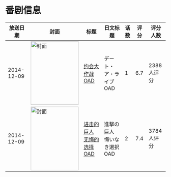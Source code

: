 # 番剧信息

|放送日期|封面|标题|日文标题|话数|评分|评分人数|
|---|---|---|---|---|---|---|
|2014-12-09|<img src="//lain.bgm.tv/pic/cover/c/ca/82/98693_r0XB5.jpg" alt="封面" style="width:150px;height:200px;object-fit:cover;">|[约会大作战 OAD](https://bangumi.tv/subject/98693)|デート・ア・ライブ OAD|1|6.7|2388人评分|
|2014-12-09|<img src="//lain.bgm.tv/pic/cover/c/8e/9b/110049_bV5g9.jpg" alt="封面" style="width:150px;height:200px;object-fit:cover;">|[进击的巨人 无悔的选择 OAD](https://bangumi.tv/subject/110049)|進撃の巨人 悔いなき選択 OAD|2|7.4|3784人评分|
